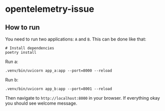 # opentelemetry-issue

## How to run

You need to run two applications: `A` and `B`. This can be done like that:

```
# Install dependencies
poetry install
```

Run a:

```
.venv/bin/uvicorn app_a:app --port=8000 --reload
```

Run b:

```
.venv/bin/uvicorn app_b:app --port=8001 --reload
```

Then navigate to `http://localhost:8000` in your browser. If everything okay you should see welcome message.
